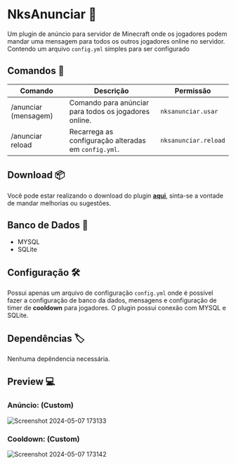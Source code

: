 # NksAnunciar 📢

Um plugin de anúncio para servidor de Minecraft onde os jogadores podem mandar uma mensagem para todos os outros jogadores online no servidor.
Contendo um arquivo `config.yml` simples para ser configurado

## Comandos 📃

|Comando         |Descrição                      |Permissão                    |
|----------------|-------------------------------|-----------------------------|
|/anunciar (mensagem) |Comando para anúnciar para todos os jogadores online. | `nksanunciar.usar`    |
|/anunciar reload |Recarrega as configuração alteradas em `config.yml`. | `nksanunciar.reload`    |

## Download 📦
Você pode estar realizando o download do plugin [**aqui**](https://github.com/aleixo-dev/NksLoteria/releases), sinta-se a vontade de mandar melhorias ou sugestões.

## Banco de Dados 🎲
- MYSQL
- SQLite

## Configuração 🛠️
Possui apenas um arquivo de configuração `config.yml` onde é possível fazer a configuração de banco da dados, mensagens e configuração de timer de **cooldown** para jogadores. O plugin possui conexão com MYSQL e SQLite.
## Dependências 🏷️
Nenhuma depêndencia necessária.

## Preview 💻
### Anúncio: (Custom)
![Screenshot 2024-05-07 173133](https://github.com/aleixo-dev/NksAnunciar/assets/75820713/dd2a26a4-781f-405f-b94b-f7b3825607b6)

### Cooldown: (Custom)
![Screenshot 2024-05-07 173142](https://github.com/aleixo-dev/NksAnunciar/assets/75820713/4cc06a56-a223-4dcf-885e-59e70b70dae9)


